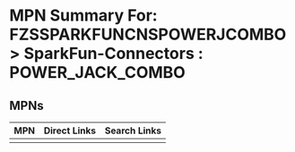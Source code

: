 



# MPN Summary For: FZSSPARKFUNCNSPOWERJCOMBO > SparkFun-Connectors : POWER_JACK_COMBO

## MPNs
  

|MPN|Direct Links|Search Links|
| :--- | :--- | :--- |
||||
